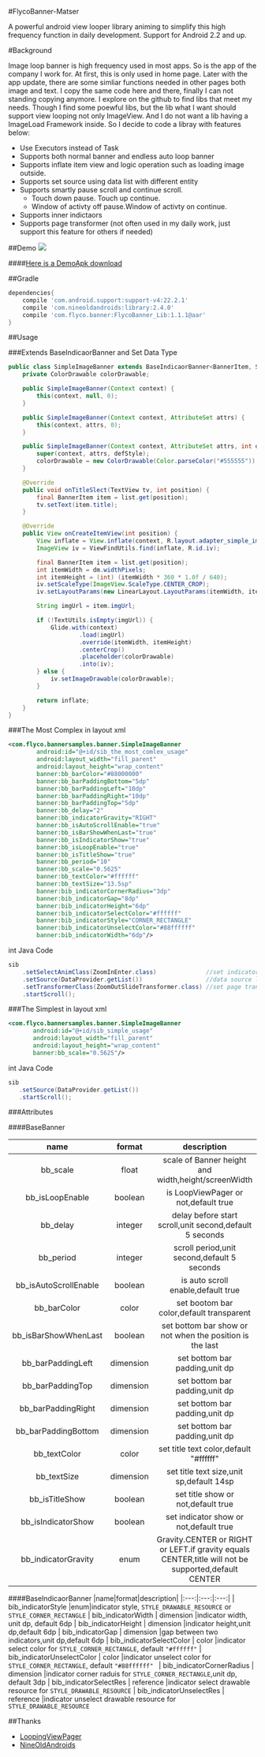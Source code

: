 #FlycoBanner-Matser

A powerful android view looper library animing to simplify this high frequency function in daily development. Support for Android 2.2 and up. 

#Background

Image loop banner is high frequency used in most apps. So is the app of the company I work for. At first, this is only used in home page. Later with the app update, there are some simliar functions needed in other pages both image and text. I copy the same code here and there, finally I can not standing copying anymore. I explore on the github to find libs that meet my needs. Though I find some poewful libs, but the lib what I want should support view looping not only ImageView. And I do not want a lib having a ImageLoad Framework inside.
So I decide to code a libray with features below:

>
* Use Executors instead of Task
* Supports both normal banner and endless auto loop banner
* Supports inflate item view and logic operation such as loading image outside.
* Supports set source using data list with different entity
* Supports smartly pause scroll and continue scroll.
  * Touch down pause. Touch up continue.
  * Window of activty off pause.Window of activty on continue.
* Supports inner indictaors
* Supports page transformer (not often used in my daily work, just support this feature for others if needed)

##Demo
![](https://github.com/H07000223/FlycoBanner_Master/blob/master/preview_FlycoBanner.gif)

####[Here is a DemoApk download](http://fir.im/7qzm)

##Gradle

```groovy
dependencies{
    compile 'com.android.support:support-v4:22.2.1'
    compile 'com.nineoldandroids:library:2.4.0'
    compile 'com.flyco.banner:FlycoBanner_Lib:1.1.1@aar'
}
```

##Usage

###Extends BaseIndicaorBanner and Set Data Type

```Java
public class SimpleImageBanner extends BaseIndicaorBanner<BannerItem, SimpleImageBanner> {
    private ColorDrawable colorDrawable;

    public SimpleImageBanner(Context context) {
        this(context, null, 0);
    }

    public SimpleImageBanner(Context context, AttributeSet attrs) {
        this(context, attrs, 0);
    }

    public SimpleImageBanner(Context context, AttributeSet attrs, int defStyle) {
        super(context, attrs, defStyle);
        colorDrawable = new ColorDrawable(Color.parseColor("#555555"));
    }

    @Override
    public void onTitleSlect(TextView tv, int position) {
        final BannerItem item = list.get(position);
        tv.setText(item.title);
    }

    @Override
    public View onCreateItemView(int position) {
        View inflate = View.inflate(context, R.layout.adapter_simple_image, null);
        ImageView iv = ViewFindUtils.find(inflate, R.id.iv);

        final BannerItem item = list.get(position);
        int itemWidth = dm.widthPixels;
        int itemHeight = (int) (itemWidth * 360 * 1.0f / 640);
        iv.setScaleType(ImageView.ScaleType.CENTER_CROP);
        iv.setLayoutParams(new LinearLayout.LayoutParams(itemWidth, itemHeight));

        String imgUrl = item.imgUrl;

        if (!TextUtils.isEmpty(imgUrl)) {
            Glide.with(context)
                    .load(imgUrl)
                    .override(itemWidth, itemHeight)
                    .centerCrop()
                    .placeholder(colorDrawable)
                    .into(iv);
        } else {
            iv.setImageDrawable(colorDrawable);
        }

        return inflate;
    }
}
```

###The Most Complex
in layout xml

``` xml
<com.flyco.bannersamples.banner.SimpleImageBanner
        android:id="@+id/sib_the_most_comlex_usage"
        android:layout_width="fill_parent"
        android:layout_height="wrap_content"
        banner:bb_barColor="#88000000"
        banner:bb_barPaddingBottom="5dp"
        banner:bb_barPaddingLeft="10dp"
        banner:bb_barPaddingRight="10dp"
        banner:bb_barPaddingTop="5dp"
        banner:bb_delay="2"
        banner:bb_indicatorGravity="RIGHT"
        banner:bb_isAutoScrollEnable="true"
        banner:bb_isBarShowWhenLast="true"
        banner:bb_isIndicatorShow="true"
        banner:bb_isLoopEnable="true"
        banner:bb_isTitleShow="true"
        banner:bb_period="10"
        banner:bb_scale="0.5625"
        banner:bb_textColor="#ffffff"
        banner:bb_textSize="13.5sp"
        banner:bib_indicatorCornerRadius="3dp"
        banner:bib_indicatorGap="8dp"
        banner:bib_indicatorHeight="6dp"
        banner:bib_indicatorSelectColor="#ffffff"
        banner:bib_indicatorStyle="CORNER_RECTANGLE"
        banner:bib_indicatorUnselectColor="#88ffffff"
        banner:bib_indicatorWidth="6dp"/>
```

int Java Code

``` Java
sib
    .setSelectAnimClass(ZoomInEnter.class)              //set indicator select anim
    .setSource(DataProvider.getList())                  //data source list
    .setTransformerClass(ZoomOutSlideTransformer.class) //set page transformer
    .startScroll();
```

###The Simplest
in layout xml

``` xml
<com.flyco.bannersamples.banner.SimpleImageBanner
       android:id="@+id/sib_simple_usage"
       android:layout_width="fill_parent"
       android:layout_height="wrap_content"
       banner:bb_scale="0.5625"/>
```

int Java Code

``` Java
sib
   .setSource(DataProvider.getList())
   .startScroll();
```

###Attributes

####BaseBanner

|name|format|description|
|:---:|:---:|:---:|
| bb_scale | float |scale of Banner height and width,height/screenWidth
| bb_isLoopEnable | boolean |is LoopViewPager or not,default true
| bb_delay | integer |delay before start scroll,unit second,default 5 seconds
| bb_period | integer |scroll period,unit second,default 5 seconds
| bb_isAutoScrollEnable | boolean |is auto scroll enable,default true
| bb_barColor | color |set bootom bar color,default transparent
| bb_isBarShowWhenLast | boolean |set bottom bar show or not when the position is the last 
| bb_barPaddingLeft | dimension |set bottom bar padding,unit dp
| bb_barPaddingTop | dimension |set bottom bar padding,unit dp
| bb_barPaddingRight | dimension |set bottom bar padding,unit dp
| bb_barPaddingBottom | dimension |set bottom bar padding,unit dp
| bb_textColor | color |set title text color,default "#ffffff" 
| bb_textSize | dimension |set title text size,unit sp,default 14sp
| bb_isTitleShow | boolean |set title show or not,default true 
| bb_isIndicatorShow | boolean |set indicator show or not,default true 
| bb_indicatorGravity |enum| Gravity.CENTER or RIGHT or LEFT.if gravity equals CENTER,title will not be supported,default CENTER

####BaseIndicaorBanner
|name|format|description|
|:---:|:---:|:---:|
| bib_indicatorStyle |enum|indicator style, `STYLE_DRAWABLE_RESOURCE` or  `STYLE_CORNER_RECTANGLE`
| bib_indicatorWidth | dimension |indicator width, unit dp, default 6dp
| bib_indicatorHeight | dimension |indicator height,unit dp,default 6dp
| bib_indicatorGap | dimension |gap between two indicators,unit dp,default 6dp
| bib_indicatorSelectColor | color |indicator select color for `STYLE_CORNER_RECTANGLE`, default `"#ffffff"`
| bib_indicatorUnselectColor | color |indicator unselect color for `STYLE_CORNER_RECTANGLE`, default `"#88ffffff" `
| bib_indicatorCornerRadius | dimension |indicator corner raduis for `STYLE_CORNER_RECTANGLE`,unit dp, default 3dp 
| bib_indicatorSelectRes | reference |indicator select drawable resource for `STYLE_DRAWABLE_RESOURCE`
| bib_indicatorUnselectRes | reference |indicator unselect drawable resource for `STYLE_DRAWABLE_RESOURCE`



##Thanks
*   [LoopingViewPager](https://github.com/imbryk/LoopingViewPager)
*   [NineOldAndroids](https://github.com/JakeWharton/NineOldAndroids)
